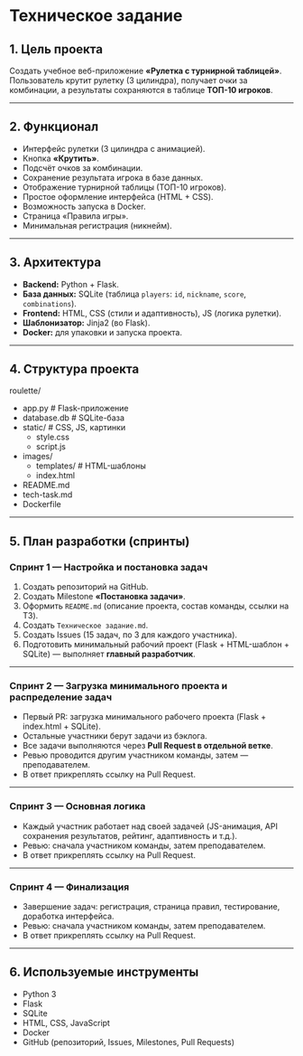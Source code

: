 # Техническое задание

## 1. Цель проекта
Создать учебное веб-приложение **«Рулетка с турнирной таблицей»**.  
Пользователь крутит рулетку (3 цилиндра), получает очки за комбинации, а результаты сохраняются в таблице **ТОП-10 игроков**.

---

## 2. Функционал
- Интерфейс рулетки (3 цилиндра с анимацией).  
- Кнопка **«Крутить»**.  
- Подсчёт очков за комбинации.  
- Сохранение результата игрока в базе данных.  
- Отображение турнирной таблицы (ТОП-10 игроков).  
- Простое оформление интерфейса (HTML + CSS).  
- Возможность запуска в Docker.  
- Страница «Правила игры».  
- Минимальная регистрация (никнейм).  

---

## 3. Архитектура
- **Backend:** Python + Flask.  
- **База данных:** SQLite (таблица `players`: `id`, `nickname`, `score`, `combinations`).  
- **Frontend:** HTML, CSS (стили и адаптивность), JS (логика рулетки).  
- **Шаблонизатор:** Jinja2 (во Flask).  
- **Docker:** для упаковки и запуска проекта.  

---

## 4. Структура проекта
roulette/
- app.py # Flask-приложение
- database.db # SQLite-база
- static/ # CSS, JS, картинки
  - style.css
  - script.js
- images/
  - templates/ # HTML-шаблоны
  - index.html
- README.md
- tech-task.md
- Dockerfile

---

## 5. План разработки (спринты)

### Спринт 1 — Настройка и постановка задач
1. Создать репозиторий на GitHub.  
2. Создать Milestone **«Постановка задачи»**.  
3. Оформить `README.md` (описание проекта, состав команды, ссылки на ТЗ).  
4. Создать `Техническое задание.md`.  
5. Создать Issues (15 задач, по 3 для каждого участника).  
6. Подготовить минимальный рабочий проект (Flask + HTML-шаблон + SQLite) — выполняет **главный разработчик**.  

---

### Спринт 2 — Загрузка минимального проекта и распределение задач
- Первый PR: загрузка минимального рабочего проекта (Flask + index.html + SQLite).  
- Остальные участники берут задачи из бэклога.  
- Все задачи выполняются через **Pull Request в отдельной ветке**.  
- Ревью проводится другим участником команды, затем — преподавателем.  
- В ответ прикреплять ссылку на Pull Request.  

---

### Спринт 3 — Основная логика
- Каждый участник работает над своей задачей (JS-анимация, API сохранения результатов, рейтинг, адаптивность и т.д.).  
- Ревью: сначала участником команды, затем преподавателем.  
- В ответ прикреплять ссылку на Pull Request.  

---

### Спринт 4 — Финализация
- Завершение задач: регистрация, страница правил, тестирование, доработка интерфейса.  
- Ревью: сначала участником команды, затем преподавателем.  
- В ответ прикреплять ссылку на Pull Request.  

---

## 6. Используемые инструменты
- Python 3  
- Flask  
- SQLite  
- HTML, CSS, JavaScript  
- Docker  
- GitHub (репозиторий, Issues, Milestones, Pull Requests)
